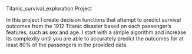 Titanic_survival_exploration Project

In this project I create decision functions that attempt to predict survival outcomes from the 1912 Titanic disaster based on each passenger’s features, such as sex and age. I start with a simple algorithm and increase its complexity until you are able to accurately predict the outcomes for at least 80% of the passengers in the provided data. 
